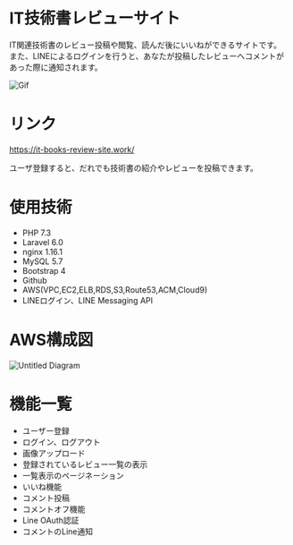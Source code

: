 # IT技術書レビューサイト
IT関連技術書のレビュー投稿や閲覧、読んだ後にいいねができるサイトです。  
また、LINEによるログインを行うと、あなたが投稿したレビューへコメントがあった際に通知されます。  

![Gif](https://raw.github.com/wiki/drumnistnakano/IT-books-review-site/tutorial.gif)

# リンク
https://it-books-review-site.work/

ユーザ登録すると、だれでも技術書の紹介やレビューを投稿できます。  

# 使用技術
* PHP 7.3
* Laravel 6.0
* nginx 1.16.1
* MySQL 5.7
* Bootstrap 4
* Github
* AWS(VPC,EC2,ELB,RDS,S3,Route53,ACM,Cloud9)
* LINEログイン、LINE Messaging API

# AWS構成図
![Untitled Diagram](https://user-images.githubusercontent.com/30113636/73723968-a1378880-476d-11ea-9ddb-7f6a8090ee72.png)

# 機能一覧
* ユーザー登録
* ログイン、ログアウト
* 画像アップロード
* 登録されているレビュー一覧の表示
* 一覧表示のページネーション
* いいね機能
* コメント投稿
* コメントオフ機能
* Line OAuth認証
* コメントのLine通知
